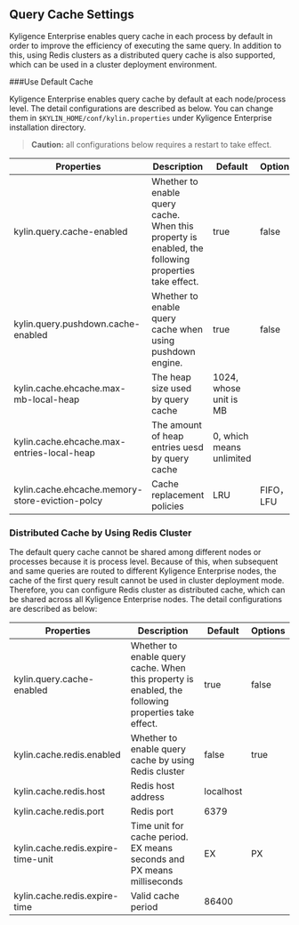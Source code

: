 ## Query Cache Settings

Kyligence Enterprise enables query cache in each process by default in order to improve the efficiency of executing the same query. In addition to this, using Redis clusters as a distributed query cache is also supported, which can be used in a cluster deployment environment.

###Use Default Cache

Kyligence Enterprise enables query cache by default at each node/process level. The detail configurations are described as below. You can change them in `$KYLIN_HOME/conf/kylin.properties` under Kyligence Enterprise installation directory.

> **Caution:** all configurations below requires a restart to take effect. 

| Properties                                      | Description                                                  | Default                  | Options   |
| ----------------------------------------------- | ------------------------------------------------------------ | ------------------------ | --------- |
| kylin.query.cache-enabled                       | Whether to enable query cache. When this property is enabled, the following properties take effect. | true                     | false     |
| kylin.query.pushdown.cache-enabled              | Whether to enable query cache when using pushdown engine.    | true                     | false     |
| kylin.cache.ehcache.max-mb-local-heap           | The heap size used by query cache                            | 1024, whose unit is MB   |           |
| kylin.cache.ehcache.max-entries-local-heap      | The amount of heap entries uesd by query cache               | 0, which means unlimited |           |
| kylin.cache.ehcache.memory-store-eviction-polcy | Cache replacement policies                                   | LRU                      | FIFO，LFU |

### Distributed Cache by Using Redis Cluster

The default query cache cannot be shared among different nodes or processes because it is process level. Because of this,  when subsequent and same queries are routed to different Kyligence Enterprise nodes, the cache of the first query result cannot be used in cluster deployment mode. Therefore, you can configure Redis cluster as distributed cache, which can be shared across all Kyligence Enterprise nodes. The detail configurations are described as below:

| Properties                         | Description                                                  | Default   | Options |
| ---------------------------------- | ------------------------------------------------------------ | --------- | ------- |
| kylin.query.cache-enabled          | Whether to enable query cache. When this property is enabled, the following properties take effect. | true      | false   |
| kylin.cache.redis.enabled          | Whether to enable query cache by using Redis cluster         | false     | true    |
| kylin.cache.redis.host             | Redis host address                                           | localhost |         |
| kylin.cache.redis.port             | Redis port                                                   | 6379      |         |
| kylin.cache.redis.expire-time-unit | Time unit for cache period. EX means seconds and PX means milliseconds | EX        | PX      |
| kylin.cache.redis.expire-time      | Valid cache period                                           | 86400     |         |